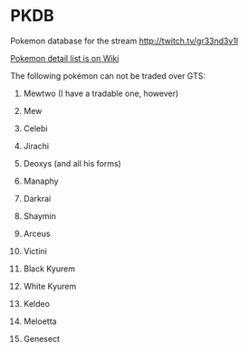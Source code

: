 # PKDB

Pokemon database for the stream http://twitch.tv/gr33nd3v1l

[Pokemon detail list is on Wiki](https://github.com/gr33nd3v1l/PKDB/wiki)

The following pokémon can not be traded over GTS:

1. Mewtwo (I have a tradable one, however)

2. Mew

3. Celebi

4. Jirachi

5. Deoxys (and all his forms)

6. Manaphy

7. Darkrai

8. Shaymin

9. Arceus

10. Victini

11. Black Kyurem

12. White Kyurem

13. Keldeo

14. Meloetta

15. Genesect
